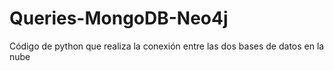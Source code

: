 # Queries-MongoDB-Neo4j
Código de python que realiza la conexión entre las dos bases de datos en la nube
